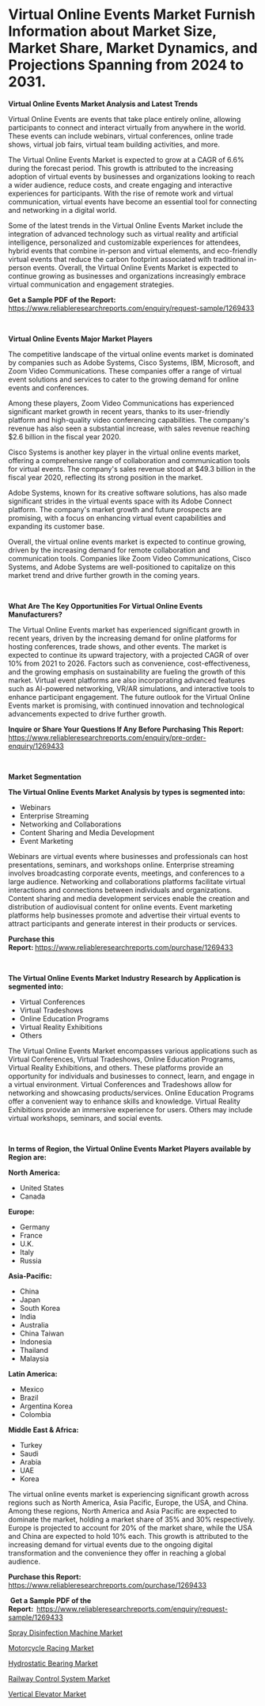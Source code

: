 <p><h1>Virtual Online Events Market Furnish Information about Market Size, Market Share, Market Dynamics, and Projections Spanning from 2024 to 2031.</h1></p><p><strong>Virtual Online Events Market Analysis and Latest Trends</strong></p>
<p><p>Virtual Online Events are events that take place entirely online, allowing participants to connect and interact virtually from anywhere in the world. These events can include webinars, virtual conferences, online trade shows, virtual job fairs, virtual team building activities, and more.</p><p>The Virtual Online Events Market is expected to grow at a CAGR of 6.6% during the forecast period. This growth is attributed to the increasing adoption of virtual events by businesses and organizations looking to reach a wider audience, reduce costs, and create engaging and interactive experiences for participants. With the rise of remote work and virtual communication, virtual events have become an essential tool for connecting and networking in a digital world.</p><p>Some of the latest trends in the Virtual Online Events Market include the integration of advanced technology such as virtual reality and artificial intelligence, personalized and customizable experiences for attendees, hybrid events that combine in-person and virtual elements, and eco-friendly virtual events that reduce the carbon footprint associated with traditional in-person events. Overall, the Virtual Online Events Market is expected to continue growing as businesses and organizations increasingly embrace virtual communication and engagement strategies.</p></p>
<p><strong>Get a Sample PDF of the Report:&nbsp;</strong> <a href="https://www.reliableresearchreports.com/enquiry/request-sample/1269433">https://www.reliableresearchreports.com/enquiry/request-sample/1269433</a></p>
<p>&nbsp;</p>
<p><strong>Virtual Online Events Major Market Players</strong></p>
<p><p>The competitive landscape of the virtual online events market is dominated by companies such as Adobe Systems, Cisco Systems, IBM, Microsoft, and Zoom Video Communications. These companies offer a range of virtual event solutions and services to cater to the growing demand for online events and conferences.</p><p>Among these players, Zoom Video Communications has experienced significant market growth in recent years, thanks to its user-friendly platform and high-quality video conferencing capabilities. The company's revenue has also seen a substantial increase, with sales revenue reaching $2.6 billion in the fiscal year 2020.</p><p>Cisco Systems is another key player in the virtual online events market, offering a comprehensive range of collaboration and communication tools for virtual events. The company's sales revenue stood at $49.3 billion in the fiscal year 2020, reflecting its strong position in the market.</p><p>Adobe Systems, known for its creative software solutions, has also made significant strides in the virtual events space with its Adobe Connect platform. The company's market growth and future prospects are promising, with a focus on enhancing virtual event capabilities and expanding its customer base.</p><p>Overall, the virtual online events market is expected to continue growing, driven by the increasing demand for remote collaboration and communication tools. Companies like Zoom Video Communications, Cisco Systems, and Adobe Systems are well-positioned to capitalize on this market trend and drive further growth in the coming years.</p></p>
<p>&nbsp;</p>
<p><strong>What Are The Key Opportunities For Virtual Online Events Manufacturers?</strong></p>
<p><p>The Virtual Online Events market has experienced significant growth in recent years, driven by the increasing demand for online platforms for hosting conferences, trade shows, and other events. The market is expected to continue its upward trajectory, with a projected CAGR of over 10% from 2021 to 2026. Factors such as convenience, cost-effectiveness, and the growing emphasis on sustainability are fueling the growth of this market. Virtual event platforms are also incorporating advanced features such as AI-powered networking, VR/AR simulations, and interactive tools to enhance participant engagement. The future outlook for the Virtual Online Events market is promising, with continued innovation and technological advancements expected to drive further growth.</p></p>
<p><strong>Inquire or Share Your Questions If Any Before Purchasing This Report:</strong> <a href="https://www.reliableresearchreports.com/enquiry/pre-order-enquiry/1269433">https://www.reliableresearchreports.com/enquiry/pre-order-enquiry/1269433</a></p>
<p>&nbsp;</p>
<p><strong>Market Segmentation</strong></p>
<p><strong>The Virtual Online Events Market Analysis by types is segmented into:</strong></p>
<p><ul><li>Webinars</li><li>Enterprise Streaming</li><li>Networking and Collaborations</li><li>Content Sharing and Media Development</li><li>Event Marketing</li></ul></p>
<p><p>Webinars are virtual events where businesses and professionals can host presentations, seminars, and workshops online. Enterprise streaming involves broadcasting corporate events, meetings, and conferences to a large audience. Networking and collaborations platforms facilitate virtual interactions and connections between individuals and organizations. Content sharing and media development services enable the creation and distribution of audiovisual content for online events. Event marketing platforms help businesses promote and advertise their virtual events to attract participants and generate interest in their products or services.</p></p>
<p><strong>Purchase this Report:&nbsp;</strong><a href="https://www.reliableresearchreports.com/purchase/1269433">https://www.reliableresearchreports.com/purchase/1269433</a></p>
<p>&nbsp;</p>
<p><strong>The Virtual Online Events Market Industry Research by Application is segmented into:</strong></p>
<p><ul><li>Virtual Conferences</li><li>Virtual Tradeshows</li><li>Online Education Programs</li><li>Virtual Reality Exhibitions</li><li>Others</li></ul></p>
<p><p>The Virtual Online Events Market encompasses various applications such as Virtual Conferences, Virtual Tradeshows, Online Education Programs, Virtual Reality Exhibitions, and others. These platforms provide an opportunity for individuals and businesses to connect, learn, and engage in a virtual environment. Virtual Conferences and Tradeshows allow for networking and showcasing products/services. Online Education Programs offer a convenient way to enhance skills and knowledge. Virtual Reality Exhibitions provide an immersive experience for users. Others may include virtual workshops, seminars, and social events.</p></p>
<p>&nbsp;</p>
<p><strong>In terms of Region, the Virtual Online Events Market Players available by Region are:</strong></p>
<p>
    <p> <strong> North America: </strong>
        <ul>
            <li>United States</li>
            <li>Canada</li>
        </ul>
        </p> 
    <p> <strong> Europe: </strong>
        <ul>
            <li>Germany</li>
            <li>France</li>
            <li>U.K.</li>
            <li>Italy</li>
            <li>Russia</li>
        </ul>
        </p> 
    <p> <strong> Asia-Pacific: </strong>
        <ul>
            <li>China</li>
            <li>Japan</li>
            <li>South Korea</li>
            <li>India</li>
            <li>Australia</li>
            <li>China Taiwan</li>
            <li>Indonesia</li>
            <li>Thailand</li>
            <li>Malaysia</li>
        </ul>
        </p> 
    <p> <strong> Latin America: </strong>
        <ul>
            <li>Mexico</li>
            <li>Brazil</li>
            <li>Argentina Korea</li>
            <li>Colombia</li>
        </ul>
        </p> 
    <p> <strong> Middle East & Africa: </strong>
        <ul>
            <li>Turkey</li>
            <li>Saudi</li>
            <li>Arabia</li>
            <li>UAE</li>
            <li>Korea</li>
        </ul>
    </p>
    </p>
<p><p>The virtual online events market is experiencing significant growth across regions such as North America, Asia Pacific, Europe, the USA, and China. Among these regions, North America and Asia Pacific are expected to dominate the market, holding a market share of 35% and 30% respectively. Europe is projected to account for 20% of the market share, while the USA and China are expected to hold 10% each. This growth is attributed to the increasing demand for virtual events due to the ongoing digital transformation and the convenience they offer in reaching a global audience.</p></p>
<p><strong>Purchase this Report: </strong><a href="https://www.reliableresearchreports.com/purchase/1269433">https://www.reliableresearchreports.com/purchase/1269433</a></p>
<p>&nbsp;<strong>Get a Sample PDF of the Report:&nbsp;&nbsp;</strong><a href="https://www.reliableresearchreports.com/enquiry/request-sample/1269433">https://www.reliableresearchreports.com/enquiry/request-sample/1269433</a></p>
<p><strong></strong></p>
<p><p><a href="https://medium.com/@andrewhills1925/spray-disinfection-machine-market-size-and-market-trends-complete-industry-overview-2024-to-2031-fa3abfdda4a4">Spray Disinfection Machine Market</a></p><p><a href="https://medium.com/@freedayundt/decoding-motorcycle-racing-market-metrics-market-share-trends-and-growth-patterns-561796cc8fea">Motorcycle Racing Market</a></p><p><a href="https://medium.com/@andrewhills1925/hydrostatic-bearing-market-outlook-industry-overview-and-forecast-2024-to-2031-b9adbb32ce27">Hydrostatic Bearing Market</a></p><p><a href="https://medium.com/@caligoldner/railway-control-system-market-analysis-its-cagr-market-segmentation-and-global-industry-overview-c4ff203a1276">Railway Control System Market</a></p><p><a href="https://medium.com/@caligoldner/analyzing-vertical-elevator-market-global-industry-perspective-and-forecast-2024-to-2031-ed16e5ee518e">Vertical Elevator Market</a></p></p>